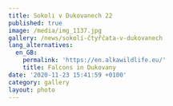```yaml
---
title: Sokoli v Dukovanech 22
published: true
image: /media/img_1137.jpg
gallery: /news/sokolí-čtyřčata-v-dukovanech
lang_alternatives:
  en_GB:
    permalink: 'https://en.alkawildlife.eu/'
    title: Falcons in Dukovany
date: '2020-11-23 15:41:59 +0100'
category: gallery
layout: photo
---
```


